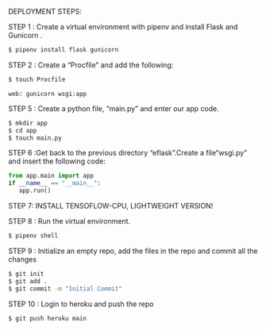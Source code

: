 DEPLOYMENT STEPS:

STEP 1 : Create a virtual environment with pipenv and install Flask and Gunicorn .
```bash
$ pipenv install flask gunicorn 
```

STEP 2 : Create a “Procfile” and add the following:
```bash
$ touch Procfile
```
``` 
web: gunicorn wsgi:app
```

STEP 5 : Create a python file, “main.py” and enter our app code.

```bash
$ mkdir app
$ cd app
$ touch main.py
```

STEP 6 :Get back to the previous directory “eflask”.Create a file“wsgi.py” and insert the following code:
 
```py 
from app.main import app
if __name__ == "__main__":
   app.run()
```

STEP 7: INSTALL TENSOFLOW-CPU, LIGHTWEIGHT VERSION!

STEP 8 : Run the virtual environment.
```bash
$ pipenv shell
```

STEP 9 : Initialize an empty repo, add the files in the repo and commit all the changes
```bash
$ git init 
$ git add .
$ git commit -m "Initial Commit"
```

STEP 10 : Login to heroku and push the repo
```bash
$ git push heroku main
```
